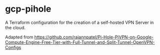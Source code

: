 # gcp-pihole

A Terraform configuration for the creation of a self-hosted VPN Server in the cloud.

Adapted from https://github.com/rajannpatel/Pi-Hole-PiVPN-on-Google-Compute-Engine-Free-Tier-with-Full-Tunnel-and-Split-Tunnel-OpenVPN-Configs
